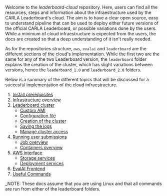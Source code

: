 Welcome to the *leaderboard-cloud* repository. Here, users can find all the resources, steps and information about the infraestructure used by the CARLA Leaderboard's cloud. The aim is to have a clear open source, easy to understand pipeline that can be used to deploy either future versions of the official CARLA Leaderboard, or possible variations done by the users. While a minimum of cloud infraestructure is expected from the users, the docs are created so that a deep understanding of it isn't really needed.

As for the repositories structure, `aws`, `evalai` and `leaderboard` are the different sections of the cloud's implementation. While the first two are the same for any of the two Leaderboard version, the `leaderboard` folder explains the creation of the cluster, which has slight variations between versions, hence the `leaderboard_1.0` and `leaderboard_2.0` folders.

Below is a summary of the different topics that will be discussed for a succesful implementation of the cloud infraestructure.

1. [Install prerequisites](/docs/1_prerequisites.md)
1. [Infrastructure overview](/docs/2_overview.md)
1. [Leaderboard cluster](/docs/3_leaderboard_cluster.md)
    - [Custom AMI](/docs/3_1_creation_of_the_ami.md)
    - [Configuration file](/docs/3_2_cluster_configuration.md)
    - [Creation of the cluster](/docs/3_3_cluster_creation.md)
    - [Saving the logs](/docs/3_4_logging_to_cloudwatch.md)
    - [Manage cluster access](/docs/3_5_cluster_access.md)
1. [Running user submissions](/docs/4_running_user_submissions.md)
    - [Job overview](/docs/4_1_job_overview.md)
    - [Containers overview](/docs/4_2_containers_overview.md)
1. [AWS interface](/docs/5_aws_interface.md)
    - [Storage services](/docs/5_1_storage_services.md)
    - [Deployment services](/docs/5_2_automatic_job_deployment.md)
1. [EvalAI Frontend](docs/6_frontend.md)
1. [Useful Commands](docs/x_useful_commands.md)

_NOTE: These docs assume that you are using Linux and that all commands are run from either of the leaderboard folders.

<!--
- 0) Prerequisites
- 1) Diagram
- 2) Cluster creation
  · Base AMI
  · Design of the cluster configuration file 
    - Node groups
    - Cluster permissions
  · Cluster creation and addition of logging mechanisms
  · Granting other users access
- 3) CARLA Job
  · Paralellization of the routes
  · Explanation of the `run_X.sh` files
  · Detection of crashes and automatic resume
- 4) Automatic submissions
  · SQS Queue
  · EventBridge
  · Step Function
  · Frontend
- 5) Deployment
  · Package creation
  · Docker creation
-->